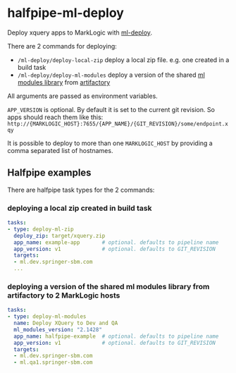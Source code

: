 # halfpipe-ml-deploy

Deploy xquery apps to MarkLogic with [ml-deploy](https://github.com/springernature/ml-deploy).

There are 2 commands for deploying:
  - `/ml-deploy/deploy-local-zip` deploy a local zip file. e.g. one created in a build task
  - `/ml-deploy/deploy-ml-modules` deploy a version of the shared [ml modules library](https://github.com/springernature/ml) from [artifactory](https://springernature.jfrog.io/springernature/simple/libs-release-local/com/springer/ml-modules/)

All arguments are passed as environment variables.

`APP_VERSION` is optional. By default it is set to the current git revision. So apps should reach them like this: `http://{MARKLOGIC_HOST}:7655/{APP_NAME}/{GIT_REVISION}/some/endpoint.xqy`

It is possible to deploy to more than one `MARKLOGIC_HOST` by providing a comma separated list of hostnames.

## Halfpipe examples

There are halfpipe task types for the 2 commands:

### deploying a local zip created in build task
```yml
tasks:
- type: deploy-ml-zip
  deploy_zip: target/xquery.zip  
  app_name: example-app       # optional. defaults to pipeline name
  app_version: v1             # optional. defaults to GIT_REVISION
  targets:
  - ml.dev.springer-sbm.com
  ...
```

### deploying a version of the shared ml modules library from artifactory to 2 MarkLogic hosts
```yml
tasks:
- type: deploy-ml-modules
  name: Deploy XQuery to Dev and QA
  ml_modules_version: "2.1428"
  app_name: halfpipe-example  # optional. defaults to pipeline name
  app_version: v1             # optional. defaults to GIT_REVISION
  targets:
  - ml.dev.springer-sbm.com
  - ml.qa1.springer-sbm.com
```
